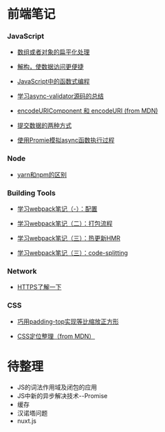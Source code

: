 
# 前端笔记



### JavaScript 

* [数组或者对象的扁平化处理](notes/flatten.md)

* [解构，使数据访问更便捷](notes/destruction.md)

* [JavaScript中的函数式编程](notes/FunctionalProgramming.md)

* [学习async-validator源码的总结](notes/asyncValidtor.md)

* [encodeURIComponent 和 encodeURI (from MDN)](notes/encode.md)

* [提交数据的两种方式](notes/form.md)

* [使用Promie模拟async函数执行过程](notes/async.js)

### Node

* [yarn和npm的区别](notes/YARN.md)

### Building Tools

* [学习webpack笔记（-）：配置](notes/webpack.config.js)

* [学习webpack笔记（二）：打包流程](notes/webpack.flow.md)

* [学习webpack笔记（三）：热更新HMR](notes/webpack.hmr.md)

* [学习webpack笔记（三）：code-splitting](notes/webpack.codesplit.md)

### Network


* [HTTPS了解一下](notes/https.md)

### CSS 

* [巧用padding-top实现等比缩放正方形](notes/square.md)

* [CSS定位整理（from MDN）](notes/position.md)



# 待整理
* JS的词法作用域及闭包的应用
* JS中新的异步解决技术--Promise 
* 缓存
* 汉诺塔问题
* nuxt.js

